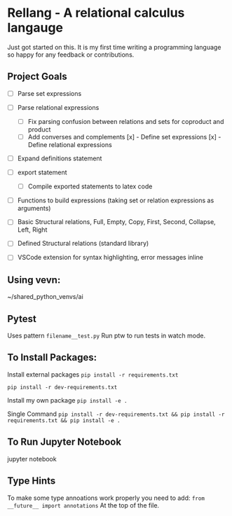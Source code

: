 # Rellang - A relational calculus langauge

Just got started on this. It is my first time writing a programming language so happy for any feedback or contributions.

## Project Goals

- [ ] Parse set expressions
- [ ] Parse relational expressions

    - [ ] Fix parsing confusion between relations and sets for coproduct and product
    - [ ] Add converses and complements
[x] - Define set expressions
[x] - Define relational expressions
- [ ] Expand definitions statement
- [ ] export statement
  - [ ] Compile exported statements to latex code
- [ ] Functions to build expressions (taking set or relation expressions as arguments)
- [ ] Basic Structural relations, Full, Empty, Copy, First, Second, Collapse, Left, Right
- [ ] Defined Structural relations (standard library)
- [ ] VSCode extension for syntax highlighting, error messages inline


## Using vevn:

~/shared_python_venvs/ai

## Pytest

Uses pattern `filename__test.py`
Run ptw to run tests in watch mode.

## To Install Packages:

Install external packages
`pip install -r requirements.txt`

`pip install -r dev-requirements.txt`

Install my own package
`pip install -e .`

Single Command
`pip install -r dev-requirements.txt && pip install -r requirements.txt && pip install -e .`

## To Run Jupyter Notebook

jupyter notebook

## Type Hints

To make some type annoations work properly you need to add:
`from __future__ import annotations`
At the top of the file.
